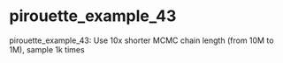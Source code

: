 # pirouette_example_43
pirouette_example_43: Use 10x shorter MCMC chain length (from 10M to 1M), sample 1k times
